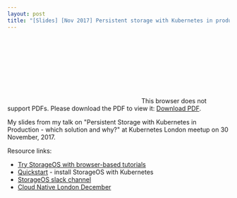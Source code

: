 ```yaml
---
layout: post
title: "[Slides] [Nov 2017] Persistent storage with Kubernetes in production - Kubernetes London"
---
```


<object data="http://www.oicheryl.com/resources/persistent-storage-with-k8s.pdf" type="application/pdf" width="700px" height="700px">
    <embed src="http://www.oicheryl.com/resources/persistent-storage-with-k8s.pdf">
        This browser does not support PDFs. Please download the PDF to view it: <a href="http://www.oicheryl.com/resources/persistent-storage-with-k8s.pdf">Download PDF</a>.
    </embed>
</object>

My slides from my talk on "Persistent Storage with Kubernetes in Production - which solution and why?" at Kubernetes London meetup on 30 November, 2017.

Resource links:
* [Try StorageOS with browser-based tutorials](https://my.storageos.com/main/tutorials)
* [Quickstart](https://storageos.com/kubernetes) - install StorageOS with Kubernetes
* [StorageOS slack channel](https://slack.storageos.com)
* [Cloud Native London December](https://www.meetup.com/Cloud-Native-London/events/243917004/)
